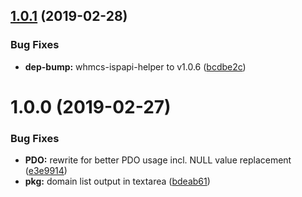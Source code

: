 ## [1.0.1](https://github.com/hexonet/whmcs-ispapi-domainimport/compare/v1.0.0...v1.0.1) (2019-02-28)


### Bug Fixes

* **dep-bump:** whmcs-ispapi-helper to v1.0.6 ([bcdbe2c](https://github.com/hexonet/whmcs-ispapi-domainimport/commit/bcdbe2c))

# 1.0.0 (2019-02-27)


### Bug Fixes

* **PDO:** rewrite for better PDO usage incl. NULL value replacement ([e3e9914](https://github.com/hexonet/whmcs-ispapi-domainimport/commit/e3e9914))
* **pkg:** domain list output in textarea ([bdeab61](https://github.com/hexonet/whmcs-ispapi-domainimport/commit/bdeab61))
